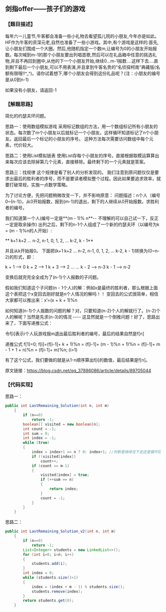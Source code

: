 ## 剑指offer——孩子们的游戏
### 【题目描述】
每年六一儿童节,牛客都会准备一些小礼物去看望孤儿院的小朋友,今年亦是如此。HF作为牛客的资深元老,自然也准备了一些小游戏。其中,有个游戏是这样的:首先,让小朋友们围成一个大圈。然后,他随机指定一个数m,让编号为0的小朋友开始报数。每次喊到m-1的那个小朋友要出列唱首歌,然后可以在礼品箱中任意的挑选礼物,并且不再回到圈中,从他的下一个小朋友开始,继续0...m-1报数....这样下去....直到剩下最后一个小朋友,可以不用表演,并且拿到牛客名贵的“名侦探柯南”典藏版(名额有限哦!!^_^)。请你试着想下,哪个小朋友会得到这份礼品呢？(注：小朋友的编号是从0到n-1)

如果没有小朋友，请返回-1

### 【解题思路】
简化的约瑟夫环问题。

思路一：使用数组模拟游戏
采用标记数组的方法，用一个数组标记所有小朋友的状态。每次数了m个小朋友以后就标记一个小朋友。这样循环知道标记了n个小朋友。返回最后一个标记的小朋友的序号。
这种方法每次需要访问数组中每个元素，代价较大。

思路二：使用List模拟链表
使用List存每个小朋友的序号。直接根据取模运算算出来每次应该去除掉第几个元素，直接移除。最终剩下的一个元素就是答案。

思路三：找规律
这个规律是看了别人的分析发现的。
我们注意到原问题仅仅是要求出最后的胜利者的序号，而不是要读者模拟整个过程。因此如果要追求效率，就要打破常规，实施一点数学策略。

为了讨论方便，先把问题稍微改变一下，并不影响原意：
问题描述：n个人（编号0~(n-1))，从0开始报数，报到(m-1)的退出，剩下的人继续从0开始报数。求胜利者的编号。

我们知道第一个人(编号一定是**(m - 1)% n**-- 不理解的可以自己试一下，反正一定是取余操作) 出列之后，剩下的n-1个人组成了一个新的约瑟夫环（以编号为k = (m - 1)%n的人开始）:

** k+1 k+2 … n-2, n-1, 0, 1, 2, … k-2, k - 1**

并且从k开始报0。
下面把(k+1 k+2 … n-2, n-1, 0, 1, 2, … k-2, k - 1)转换为(0~n-2)的形式，即：

k + 1 --> 0
k + 2 --> 1
k + 3 --> 2
…
…
k - 2 --> n-3
k - 1 --> n-2

变换后就完完全全成为了(n-1)个人报数的子问题。

假如我们知道这个子问题(n - 1个人)的解：例如x是最终的胜利者，那么根据上面这个表把这个x变回去刚好就是n个人情况的解吗！！
变回去的公式很简单，相信大家都可以推出来：x’=(x + k + 1)%n

如何知道(n-1)个人报数的问题的解？对，只要知道(n-2)个人的解就行了。(n-2)个人的解呢？当然是先求(n-3)的情况 ---- 这显然就是一个倒推问题！好了，思路出来了，下面写递推公式：

令f[i]表示i个人玩游戏报m退出最后胜利者的编号，最后的结果自然是f[n]

递推公式
f[1]=0;
f[i]=(f[i-1]+ k + 1)%n = (f[i-1]+ (m - 1)%n + 1)%n = (f[i-1]+ m - 1 + 1 + n)%n = (f[i-1]+ m)%n; (i>1)

有了这个公式，我们要做的就是从1-n顺序算出f[i]的数值，最后结果是f[n]。

原文链接：https://blog.csdn.net/qq_37886086/article/details/89705044

### 【代码实现】
思路一：

```java
public int LastRemaining_Solution(int n, int m)
    {
        if (n==0)
            return -1;
        boolean[] visited = new boolean[n];
        int count = -1;
        int sum = 0;
        int index = -1;
        while (true)
        {
            index = index+1 == n ? 0: index+1; //判断是继续往下走还是循环回到数组头部
            if (!visited[index])
                count++;
            if (count == m-1)
            {
                visited[index] = true;
                if (++sum == n)
                {
                    return index;
                }
                count = -1;
            }
        }
    }
```


思路二：

```java
public int LastRemaining_Solution_v2(int n, int m)
    {
        if (n==0)
            return -1;
        List<Integer> students = new LinkedList<>();
        for (int i=0; i<n; i++)
        {
            students.add(i);
        }
        int index = 0;
        while (students.size()>1)
        {
            index = (index + m - 1) % students.size();
            students.remove(index);
        }
        return students.get(0);
    }
```
